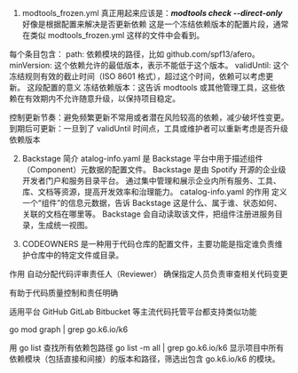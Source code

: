 1. modtools_frozen.yml
真正用起来应该是：***modtools check --direct-only***
好像是根据配置来解决是否更新依赖
这是一个冻结依赖版本的配置片段，通常在类似 modtools_frozen.yml 这样的文件中会看到。

每个条目包含：
path: 依赖模块的路径，比如 github.com/spf13/afero。
minVersion: 这个依赖允许的最低版本，表示不能低于这个版本。
validUntil: 这个冻结规则有效的截止时间（ISO 8601 格式），超过这个时间，依赖可以考虑更新。
这段配置的意义
冻结依赖版本：这告诉 modtools 或其他管理工具，这些依赖在有效期内不允许随意升级，以保持项目稳定。

控制更新节奏：避免频繁更新不常用或者潜在风险较高的依赖，减少破坏性变更。
到期后可更新：一旦到了 validUntil 时间点，工具或维护者可以重新考虑是否升级依赖版本

2. Backstage 简介
atalog-info.yaml 是 Backstage 平台中用于描述组件（Component）元数据的配置文件。
Backstage 是由 Spotify 开源的企业级开发者门户和服务目录平台。
通过集中管理和展示企业内所有服务、工具、库、文档等资源，提高开发效率和治理能力。
catalog-info.yaml 的作用
定义一个“组件”的信息元数据，告诉 Backstage 这是什么、属于谁、状态如何、关联的文档在哪里等。
Backstage 会自动读取该文件，把组件注册进服务目录，生成统一视图。

3. CODEOWNERS 是一种用于代码仓库的配置文件，主要功能是指定谁负责维护仓库中的特定文件或目录。

作用
自动分配代码评审责任人（Reviewer）
确保指定人员负责审查相关代码变更

有助于代码质量控制和责任明确

适用平台
GitHub
GitLab
Bitbucket 等主流代码托管平台都支持类似功能

go mod graph | grep go.k6.io/k6


用 go list 查找所有依赖包路径
go list -m all | grep go.k6.io/k6
显示项目中所有依赖模块（包括直接和间接）的版本和路径，筛选出包含 go.k6.io/k6 的模块。
